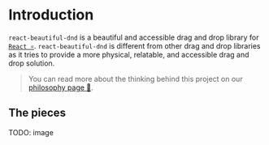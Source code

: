 # Introduction

`react-beautiful-dnd` is a beautiful and accessible drag and drop library for [`React ⚛️`](http://reactjs.org). `react-beautiful-dnd` is different from other drag and drop libraries as it tries to provide a more physical, relatable, and accessible drag and drop solution.

> You can read more about the thinking behind this project on our [philosophy page 📖](/core-concepts/philosophy).

## The pieces

TODO: image
